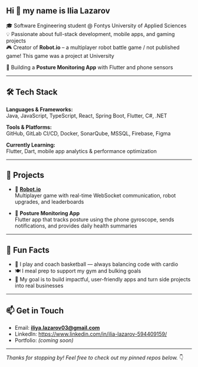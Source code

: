 ## Hi 👋 my name is Ilia Lazarov

🎓 Software Engineering student @ Fontys University of Applied Sciences  
💡 Passionate about full-stack development, mobile apps, and gaming projects  
🎮 Creator of **Robot.io** – a multiplayer robot battle game  / not published game! This game was a project at University 

📱 Building a **Posture Monitoring App** with Flutter and phone sensors

---

## 🛠️ Tech Stack

**Languages & Frameworks:**  
Java, JavaScript, TypeScript, React, Spring Boot, Flutter, C#, .NET

**Tools & Platforms:**  
GitHub, GitLab CI/CD, Docker, SonarQube, MSSQL, Firebase, Figma

**Currently Learning:**  
Flutter, Dart, mobile app analytics & performance optimization

---

## 🚀 Projects

- 🔧 [**Robot.io**](https://github.com/IliyaLzrv/Robot.io)  
  Multiplayer game with real-time WebSocket communication, robot upgrades, and leaderboards

- 📱 **Posture Monitoring App**  
  Flutter app that tracks posture using the phone gyroscope, sends notifications, and provides daily health summaries



---

## 🧠 Fun Facts

- 🏀 I play and coach basketball — always balancing code with cardio
- 🍽️ I meal prep to support my gym and bulking goals
- 🎯 My goal is to build impactful, user-friendly apps and turn side projects into real businesses

---

## 📫 Get in Touch

- Email: **iliya.lazarov03@gmail.com**
- LinkedIn: https://www.linkedin.com/in/ilia-lazarov-594409159/
- Portfolio: *(coming soon)*

---

_Thanks for stopping by! Feel free to check out my pinned repos below._ 👇
